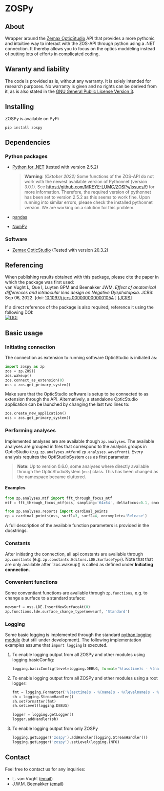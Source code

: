 # ZOSPy

## About
Wrapper around the [Zemax OpticStudio](https://www.zemax.com/pages/opticstudio) API that provides a more pythonic and intuitive way to interact with the ZOS-API through python using a .NET connection. It thereby allows you to focus on the optics moddeling instead of putting lots of efforts in complicated coding.

## Waranty and liability
The code is provided as is, without any warranty. It is solely intended for research purposes. No warranty is given and no rights can be derived from it, as is also stated in the [GNU General Public License Version 3](https://github.com/MREYE-LUMC/ZOSPy/blob/b26c2627d625f19545159dbf938847a9ebaf5a67/LICENSE.txt).

## Installing

ZOSPy is available on PyPi

```
pip install zospy
```

## Dependencies
### Python packages
- [Python for .NET](http://pythonnet.github.io/) (tested with version 2.5.2)
   > **Warning**: _(Oktober 2022)_
   Some functions of the ZOS-API do not work with the newest available version of Pythonnet (version 3.0.1). See https://github.com/MREYE-LUMC/ZOSPy/issues/9 for more information. Therefore, the required version of pythonnet has been set to version 2.5.2 as this seems to work fine. Upon running into similar errors, please check the installed pythonnet version. We are working on a solution for this problem.

- [pandas](https://pandas.pydata.org/)
- [NumPy](https://numpy.org/)

### Software
- [Zemax OpticStudio](https://www.zemax.com/pages/opticstudio) (Tested with version 20.3.2)

## Referencing
When publishing results obtained with this package, please cite the paper in which the package was first used:<br>
van Vught L, Que I, Luyten GPM and Beenakker JWM.
_Effect of anatomical differences and intraocular lens design on Negative Dysphotopsia._
JCRS: Sep 06, 2022.
[doi: [10.1097/j.jcrs.0000000000001054](https://doi.org/10.1097/j.jcrs.0000000000001054) ] [[JCRS](https://journals.lww.com/jcrs/Abstract/9900/Effect_of_anatomical_differences_and_intraocular.107.aspx)]

If a direct reference of the package is also required, reference it using the following DOI:<br>
[![DOI](https://zenodo.org/badge/403590410.svg)](https://zenodo.org/badge/latestdoi/403590410)

## Basic usage
### Initiating connection
The connection as extension to running software OpticStudio is initiated as:

```python
import zospy as zp
zos = zp.ZOS()
zos.wakeup()
zos.connect_as_extension(0)
oss = zos.get_primary_system()
```
Make sure that the OpticStudio software is setup to be connected to as extension through the API. Alternatively, a standalone OpticStudio application can be launched by changing the last two lines to:

```python
zos.create_new_application()
oss = zos.get_primary_system()
```

### Performing analyses
Implemented analyses are are available though `zp.analyses`. The available analyses are grouped in files that correspond to the analysis groups in OpticStudio (e.g. `zp.analyses.mtf`and `zp.analyses.wavefront`). Every analysis requires the OptiStudioSystem `oss` as first parameter.

> **Note**:
> Up to version 0.6.0, some analyses where directly available through the OpticStudioSystem (`oss`) class. This has been changed as the namespace became cluttered.

#### Examples
```python
from zp.analyses.mtf import fft_through_focus_mtf
mtf = fft_through_focus_mtf(oss, sampling='64x64', deltafocus=0.1, oncomplete='Close')
```

```python
from zp.analyses.reports import cardinal_points
cp = cardinal_points(oss, surf1=3, surf2=4, oncomplete='Release')
```

A full description of the available function parameters is provided in the docstrings.


### Constants
After initiating the connection, all api constants are available through `zp.constants` (e.g. `zp.constants.Editors.LDE.SurfaceType`). Note that that are only available after `zos.wakeup() is called as defined under **Initiating connection**.


### Convenient functions
Some conventiant functions are available through `zp.functions`, e.g. to change a surface to a standard stuface:

```python
newsurf = oss.LDE.InsertNewSurfaceAt(0)
zp.functions.lde.surface_change_type(newsurf, 'Standard')
```

### Logging
Some basic logging is implemented through the standard [python logging module](https://docs.python.org/3/library/logging.html) (but still under development). The following implementation examples assume that `import logging` is executed.

1. To enable logging output from all ZOSPy and other modules using logging.basicConfig:
    ```python
    logging.basicConfig(level=logging.DEBUG, format='%(asctime)s - %(name)s - %(levelname)s - %(message)s')
    ```
2. To enable logging output from all ZOSPy and other modules using a root logger:
    ```python
    fmt = logging.Formatter('%(asctime)s - %(name)s - %(levelname)s - %(message)s')
    sh = logging.StreamHandler()
    sh.setFormatter(fmt)
    sh.setLevel(logging.DEBUG)

    logger = logging.getLogger()
    logger.addHandler(sh)
    ```
3. To enable logging output from only ZOSPy
    ```python
    logging.getLogger('zospy').addHandler(logging.StreamHandler())
    logging.getLogger('zospy').setLevel(logging.INFO)
    ```

## Contact
Feel free to contact us for any inquiries:
- L. van Vught ([email](mailto:l.van_vught@lumc.nl))
- J.W.M. Beenakker ([email](mailto:j.w.m.beenakker@lumc.nl))
